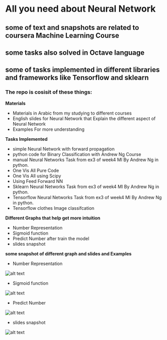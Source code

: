 # All you need about Neural Network

## some of text and snapshots are related to coursera Machine Learning Course

## some tasks also solved in Octave language
## some of tasks implemented in different libraries and frameworks like Tensorflow and sklearn

### The repo is cosisit of these things:

**Materials**

- Materials in Arabic from my studying to different courses
- English slides for Neural Network that Explain the different aspect of Neural Network
- Examples For more understanding

**Tasks Implemented**
- simple Neural Network with forward propagation
- python code for Binary Classification with Andrew Ng Course
- manual Neural Networks Task from ex3 of week4 Ml By Andrew Ng in python.
 - One Vis All Pure Code
 - One Vis All using Scipy
 - Using Feed Forward NN
- Sklearn Neural Networks Task from ex3 of week4 Ml By Andrew Ng in python.
- Tensorflow Neural Networks Task from ex3 of week4 Ml By Andrew Ng in python.
- Tensorflow clothes Image classifcation


**Different Graphs that help get more intuition**

- Number Representation
- Sigmoid function
- Predict Number after train the model
- slides snapshot

**some snapshot of different graph and slides and Examples**
- Number Representation

![alt text](python_implementation/images/number_style.png "Number Representation")

- Sigmoid function

![alt text](python_implementation/images/sigmoid.png "sigmoid_plot_1")

- Predict Number

![alt text](python_implementation/images/eight_num.png "eight_num")

- slides snapshot

![alt text](python_implementation/images/terminolgy.png "terminolgy")

